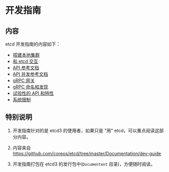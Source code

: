 # 开发指南

## 内容

etcd 开发指南的内容如下：

- [搭建本地集群](local_cluster.md)
- [和 etcd 交互](interacting_v3.md)
- [API 参考文档](api_reference_v3.md)
- [API 并发参考文档](api_concurrency_reference_v3.md)
- [gRPC 网关](api_grpc_gateway.md)
- [gRPC 命名和发现](grpc_naming.md)
- [试验性的 API 和特性](experimental_apis.md)
- [系统限制](limit.md)

## 特别说明

1. 开发指南针对的是 etcd3 的使用者，如果只是 "用" etcd，可以重点阅读这部分内容。

2. 内容来自 https://github.com/coreos/etcd/tree/master/Documentation/dev-guide

3. 开发指南打包在 etcd3 的发行包中(`Documentent` 目录)，方便随时阅读。

